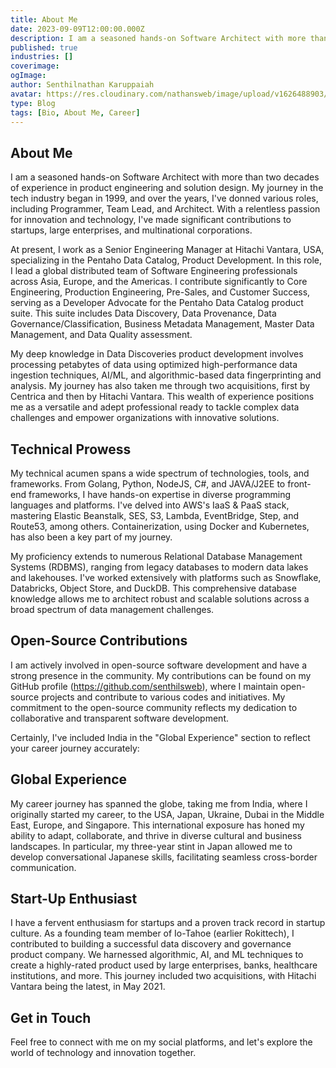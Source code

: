 ```yaml
---
title: About Me
date: 2023-09-09T12:00:00.000Z
description: I am a seasoned hands-on Software Architect with more than two decades of experience in product engineering and solution design. My journey in the tech industry began in 1999, and over the years, I've donned various roles, including Programmer, Team Lead, and Architect. With a relentless passion for innovation and technology, I've made significant contributions to startups, large enterprises, and multinational corporations.
published: true
industries: []
coverimage: 
ogImage: 
author: Senthilnathan Karuppaiah
avatar: https://res.cloudinary.com/nathansweb/image/upload/v1626488903/profile/Senthil-profile-picture-01_al07i5.jpg
type: Blog
tags: [Bio, About Me, Career]
---
```


## About Me

I am a seasoned hands-on Software Architect with more than two decades of experience in product engineering and solution design. My journey in the tech industry began in 1999, and over the years, I've donned various roles, including Programmer, Team Lead, and Architect. With a relentless passion for innovation and technology, I've made significant contributions to startups, large enterprises, and multinational corporations.

At present, I work as a Senior Engineering Manager at Hitachi Vantara, USA, specializing in the Pentaho Data Catalog, Product Development. In this role, I lead a global distributed team of Software Engineering professionals across Asia, Europe, and the Americas. I contribute significantly to Core Engineering, Production Engineering, Pre-Sales, and Customer Success, serving as a Developer Advocate for the Pentaho Data Catalog product suite. This suite includes Data Discovery, Data Provenance, Data Governance/Classification, Business Metadata Management, Master Data Management, and Data Quality assessment.

My deep knowledge in Data Discoveries product development involves processing petabytes of data using optimized high-performance data ingestion techniques, AI/ML, and algorithmic-based data fingerprinting and analysis. My journey has also taken me through two acquisitions, first by Centrica and then by Hitachi Vantara. This wealth of experience positions me as a versatile and adept professional ready to tackle complex data challenges and empower organizations with innovative solutions.

## Technical Prowess

My technical acumen spans a wide spectrum of technologies, tools, and frameworks. From Golang, Python, NodeJS, C#, and JAVA/J2EE to front-end frameworks, I have hands-on expertise in diverse programming languages and platforms. I've delved into AWS's IaaS & PaaS stack, mastering Elastic Beanstalk, SES, S3, Lambda, EventBridge, Step, and Route53, among others. Containerization, using Docker and Kubernetes, has also been a key part of my journey.

My proficiency extends to numerous Relational Database Management Systems (RDBMS), ranging from legacy databases to modern data lakes and lakehouses. I've worked extensively with platforms such as Snowflake, Databricks, Object Store, and DuckDB. This comprehensive database knowledge allows me to architect robust and scalable solutions across a broad spectrum of data management challenges.

## Open-Source Contributions

I am actively involved in open-source software development and have a strong presence in the community. My contributions can be found on my GitHub profile (https://github.com/senthilsweb), where I maintain open-source projects and contribute to various codes and initiatives. My commitment to the open-source community reflects my dedication to collaborative and transparent software development.

Certainly, I've included India in the "Global Experience" section to reflect your career journey accurately:

## Global Experience

My career journey has spanned the globe, taking me from India, where I originally started my career, to the USA, Japan, Ukraine, Dubai in the Middle East, Europe, and Singapore. This international exposure has honed my ability to adapt, collaborate, and thrive in diverse cultural and business landscapes. In particular, my three-year stint in Japan allowed me to develop conversational Japanese skills, facilitating seamless cross-border communication.

## Start-Up Enthusiast

I have a fervent enthusiasm for startups and a proven track record in startup culture. As a founding team member of Io-Tahoe (earlier Rokittech), I contributed to building a successful data discovery and governance product company. We harnessed algorithmic, AI, and ML techniques to create a highly-rated product used by large enterprises, banks, healthcare institutions, and more. This journey included two acquisitions, with Hitachi Vantara being the latest, in May 2021.

## Get in Touch

Feel free to connect with me on my social platforms, and let's explore the world of technology and innovation together.